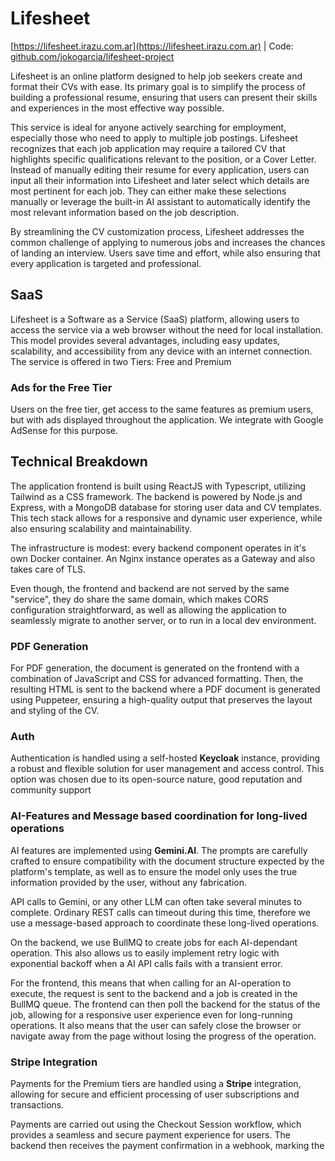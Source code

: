 # Lifesheet

[https://lifesheet.irazu.com.ar](https://lifesheet.irazu.com.ar) | Code: [github.com/jokogarcia/lifesheet-project](https://github.com/jokogarcia/lifesheet-project)

Lifesheet is an online platform designed to help job seekers create and format their CVs with ease. Its primary goal is to simplify the process of building a professional resume, ensuring that users can present their skills and experiences in the most effective way possible.

This service is ideal for anyone actively searching for employment, especially those who need to apply to multiple job postings. Lifesheet recognizes that each job application may require a tailored CV that highlights specific qualifications relevant to the position, or a Cover Letter. Instead of manually editing their resume for every application, users can input all their information into Lifesheet and later select which details are most pertinent for each job. They can either make these selections manually or leverage the built-in AI assistant to automatically identify the most relevant information based on the job description.

By streamlining the CV customization process, Lifesheet addresses the common challenge of applying to numerous jobs and increases the chances of landing an interview. Users save time and effort, while also ensuring that every application is targeted and professional.

## SaaS

Lifesheet is a Software as a Service (SaaS) platform, allowing users to access the service via a web browser without the need for local installation. This model provides several advantages, including easy updates, scalability, and accessibility from any device with an internet connection. The service is offered in two Tiers: Free and Premium

### Ads for the Free Tier

Users on the free tier, get access to the same features as premium users, but with ads displayed throughout the application. We integrate with Google AdSense for this purpose.

## Technical Breakdown

The application frontend is built using ReactJS with Typescript, utilizing Tailwind as a CSS framework. The backend is powered by Node.js and Express, with a MongoDB database for storing user data and CV templates. This tech stack allows for a responsive and dynamic user experience, while also ensuring scalability and maintainability.

The infrastructure is modest: every backend component operates in it's own Docker container. An Nginx instance operates as a Gateway and also takes care of TLS.

Even though, the frontend and backend are not served by the same "service", they do share the same domain, which makes CORS configuration straightforward, as well as allowing the application to seamlessly migrate to another server, or to run in a local dev environment.

### PDF Generation

For PDF generation, the document is generated on the frontend with a combination of JavaScript and CSS for advanced formatting. Then, the resulting HTML is sent to the backend where a PDF document is generated using Puppeteer, ensuring a high-quality output that preserves the layout and styling of the CV.

### Auth

Authentication is handled using a self-hosted **Keycloak** instance, providing a robust and flexible solution for user management and access control. This option was chosen due to its open-source nature, good reputation and community support

### AI-Features and Message based coordination for long-lived operations

AI features are implemented using **Gemini.AI**. The prompts are carefully crafted to ensure compatibility with the document structure expected by the platform's template, as well as to ensure the model only uses the true information provided by the user, without any fabrication.

API calls to Gemini, or any other LLM can often take several minutes to complete. Ordinary REST calls can timeout during this time, therefore we use a message-based approach to coordinate these long-lived operations.

On the backend, we use BullMQ to create jobs for each AI-dependant operation. This also allows us to easily implement retry logic with exponential backoff when a AI API calls fails with a transient error.

For the frontend, this means that when calling for an AI-operation to execute, the request is sent to the backend and a job is created in the BullMQ queue. The frontend can then poll the backend for the status of the job, allowing for a responsive user experience even for long-running operations. It also means that the user can safely close the browser or navigate away from the page without losing the progress of the operation.

### Stripe Integration

Payments for the Premium tiers are handled using a **Stripe** integration, allowing for secure and efficient processing of user subscriptions and transactions.

Payments are carried out using the Checkout Session workflow, which provides a seamless and secure payment experience for users. The backend then receives the payment confirmation in a webhook, marking the
